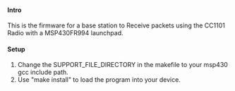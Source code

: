 #### Intro
This is the firmware for a base station to  Receive packets using the CC1101 Radio with a MSP430FR994 launchpad.

#### Setup
1. Change the SUPPORT_FILE_DIRECTORY in the makefile to your msp430 gcc include
   path.
2. Use "make install" to load the program into your device.